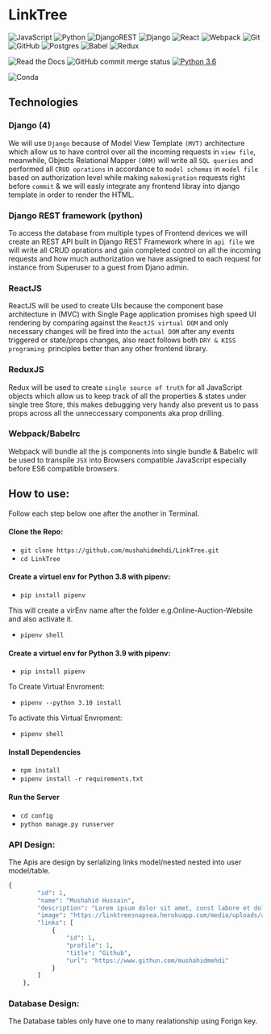 # LinkTree


![JavaScript](https://img.shields.io/badge/javascript-%23323330.svg?style=for-the-badge&logo=javascript&logoColor=%23F7DF1E) ![Python](https://img.shields.io/badge/python-3670A0?style=for-the-badge&logo=python&logoColor=ffdd54) ![DjangoREST](https://img.shields.io/badge/DJANGO-REST-ff1709?style=for-the-badge&logo=django&logoColor=white&color=ff1709&labelColor=gray)  ![Django](https://img.shields.io/badge/django-%23092E20.svg?style=for-the-badge&logo=django&logoColor=white)  ![React](https://img.shields.io/badge/react-%2320232a.svg?style=for-the-badge&logo=react&logoColor=%2361DAFB)   ![Webpack](https://img.shields.io/badge/webpack-%238DD6F9.svg?style=for-the-badge&logo=webpack&logoColor=black)  ![Git](https://img.shields.io/badge/git-%23F05033.svg?style=for-the-badge&logo=git&logoColor=white)  ![GitHub](https://img.shields.io/badge/github-%23121011.svg?style=for-the-badge&logo=github&logoColor=white)  ![Postgres](https://img.shields.io/badge/postgres-%23316192.svg?style=for-the-badge&logo=postgresql&logoColor=white)  ![Babel](https://img.shields.io/badge/Babel-F9DC3e?style=for-the-badge&logo=babel&logoColor=black)  ![Redux](https://img.shields.io/badge/redux-%23593d88.svg?style=for-the-badge&logo=redux&logoColor=white)

![Read the Docs](https://img.shields.io/readthedocs/pip?style=plastic)
![GitHub commit merge status](https://img.shields.io/github/commit-status/mushahidmehdi/Full-Stack-Web-Application/main/c49a9cf916c11d163b7b4d1256b89c211793d6ee)
[![Python 3.6](https://img.shields.io/badge/python-3.8.8-blue.svg)](https://www.python.org/downloads/release/python-360/)


![Conda](https://img.shields.io/conda/pn/conda-forge/python)



## Technologies  

### Django (4)
 
We will use `Django` because of Model View Template `(MVT)` architecture which allow us to have control over all the incoming requests in `view file`, meanwhile, Objects Relational Mapper `(ORM)` will write all `SQL queries` and performed all `CRUD oprations` in accordance to `model schemas` in `model file` based on authorization level while making `makemigration` requests right before `commit` & we will easly integrate any frontend libray into django template in order to render the HTML. 

### Django REST framework (python)
To access the database from multiple types of Frontend devices we will create an REST API built in Django REST Framework where in `api file` we will write all CRUD oprations and gain completed control on all the incoming requests and how much authorization we have assigned to each request for instance from Superuser to a guest from Djano admin.


### ReactJS
ReactJS will be used to create UIs because the component base architecture in (MVC) with Single Page application promises high speed UI rendering by comparing against the `ReactJS virtual DOM` and only necessary changes will be fired into the `actual DOM` after any events triggered or state/props changes, also react follows both `DRY & KISS programing `principles better than any other frontend library.


### ReduxJS
Redux will be used to create `single source of truth` for all JavaScript objects which allow us to keep track of all the properties & states under single tree Store, this makes debugging very handy also prevent us to pass props across all the unneccessary components aka prop drilling.

### Webpack/Babelrc

Webpack will bundle all the js components into single bundle & Babelrc will be used to transpile `JSX` into Browsers compatible JavaScript especially before ES6 compatible browsers.



## How to use:
Follow each step below one after the another in Terminal.

#### Clone the Repo:
-  ```git clone https://github.com/mushahidmehdi/LinkTree.git```
-  ```cd LinkTree```


#### Create a virtuel env for Python 3.8 with pipenv:
-  ``` pip install pipenv ```

This will create a virEnv name after the folder e.g.Online-Auction-Website and also activate it.
-  ``` pipenv shell ```

#### Create a virtuel env for Python 3.9 with pipenv:
-  ``` pip install pipenv ```

To Create Virtual Envroment:
-  ``` pipenv --python 3.10 install  ```

To activate this Virtual Envroment:
-  ``` pipenv shell ```

#### Install Dependencies 
-  ``` npm install  ```
-  ``` pipenv install -r requirements.txt ```

#### Run the Server
-  ``` cd config ```
-  ``` python manage.py runserver ```



### API Design:
The Apis are design by serializing links model/nested nested into user model/table.

```python
{
        "id": 1,
        "name": "Mushahid Hussain",
        "description": "Lorem ipsum dolor sit amet, const labore et dolore magna aliqua. teur sint occaecat cupidqui officia deserunt mollit anim id est laborum.",
        "image": "https://linktreesnapsea.herokuapp.com/media/uploads/avataerr.png",
        "links": [
            {
                "id": 1,
                "profile": 1,
                "title": "Github",
                "url": "https://www.githun.com/mushahidmehdi"
            }
        ]
    },

```

### Database Design:
The Database tables only have one to many realationship using Forign key.

